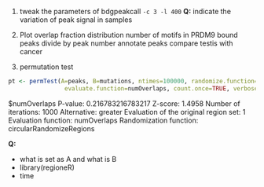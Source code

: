 1. tweak the parameters of bdgpeakcall
`-c 3 -l 400`
**Q:** indicate the variation of peak signal in samples

2.  Plot overlap fraction distribution
number of motifs in PRDM9 bound peaks
divide by peak number
annotate peaks compare testis with cancer

4. permutation test
```r
pt <- permTest(A=peaks, B=mutations, ntimes=100000, randomize.function=circularRandomizeRegions,
                evaluate.function=numOverlaps, count.once=TRUE, verbose=FALSE)
```
$numOverlaps
P-value: 0.216783216783217
Z-score: 1.4958
Number of iterations: 1000
Alternative: greater
Evaluation of the original region set: 1
Evaluation function: numOverlaps
Randomization function: circularRandomizeRegions

**Q:**
- what is set as A and what is B
- library(regioneR)
- time







<!--stackedit_data:
eyJoaXN0b3J5IjpbMzAzMzkyMzAwLDUyMTI1MzAzMywtODk1Nz
M3MTIyXX0=
-->